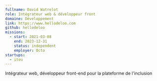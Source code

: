 ```yaml
---
fullname: David Watrelot
role: Intégrateur web & développeur front
domaine: Développement
link: https://www.hellodeloo.com
github: hellodeloo
missions:
  - start: 2021-03-08
    end: 2023-12-31
    status: independent
    employer: Octo
startups:
  - itou
---
```


Intégrateur web, développeur front-end pour la plateforme de l'inclusion
